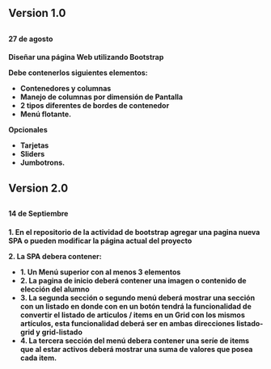 <h2>Version 1.0 <h2>
<h4>27 de agosto<h4>
<p>Diseñar una página Web utilizando Bootstrap<p>

 <p> Debe contenerlos siguientes elementos:<p>
<ul>
     <li>Contenedores y columnas</li>
     <li> Manejo de columnas por dimensión de Pantalla </li>
    <li> 2 tipos diferentes de bordes de contenedor </li>
    <li> Menú flotante. </li>
</ul>
 

<p> Opcionales <p>
<ul>
    <li>Tarjetas</li>
     <li>Sliders</li>
     <li>Jumbotrons.</li>
</ul>

<h2>Version 2.0 <h2>
<h4>14 de Septiembre<h4>
<p>1. En el repositorio de la actividad de bootstrap agregar una pagina nueva SPA o pueden modificar la página actual del proyecto</p>
<p>2. La SPA debera contener: </p> 
<ul>
    <li> 1. Un Menú superior con al menos 3 elementos </li>
    <li> 2. La pagina de inicio deberá contener una imagen o contenido de elección del alumno </li>
    <li> 3. La segunda sección o segundo menú deberá mostrar una sección con un listado en donde con en un botón tendrá la funcionalidad de convertir el listado de articulos / items en un Grid con los mismos artículos, esta funcionalidad deberá ser en ambas direcciones listado-grid y grid-listado </li>
    <li> 4. La tercera sección del menú debera contener una seríe de items que al estar activos deberá mostrar una suma de valores que posea cada item. </li>
</ul>
